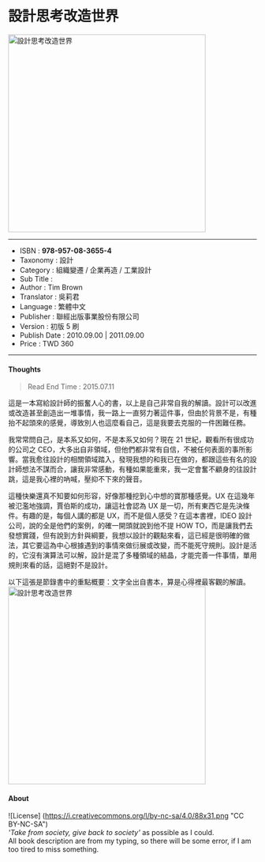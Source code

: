 # 設計思考改造世界

<img src="https://github.com/duckscofield/book/blob/master/images/2011.978-957-08-3655-4.jpg" alt="設計思考改造世界" width="400px">

---

+ ISBN         : **978-957-08-3655-4**
+ Taxonomy     : 設計
+ Category     : 組織變遷 / 企業再造 / 工業設計
+ Sub Title    : 
+ Author       : Tim Brown
+ Translator   : 吳莉君
+ Language     : 繁體中文
+ Publisher    : 聯經出版事業股份有限公司
+ Version      : 初版 5 刷
+ Publish Date : 2010.09.00 | 2011.09.00
+ Price        : TWD 360

---

#### Thoughts

> Read End Time : 2015.07.11

這是一本寫給設計師的振奮人心的書，以上是自己非常自我的解讀。設計可以改進或改造甚至創造出一堆事情，我一路上一直努力著這件事，但由於背景不是，有種抬不起頭來的感覺，導致別人也這麼看自己，這是我要去克服的一件困難任務。

我常常問自己，是本系又如何，不是本系又如何？現在 21 世紀，觀看所有很成功的公司之 CEO，大多出自非領域，但他們都非常有自信，不被任何表面的事所影響。當我愈往設計的相關領域踏入，發現我想的和我已在做的，都跟這些有名的設計師想法不謀而合，讓我非常感動，有種如果能重來，我一定會奮不顧身的往設計跳，這是我心裡的吶喊，壓抑不下來的聲音。

這種快樂還真不知要如何形容，好像那種挖到心中想的寶那種感覺。UX 在這幾年被氾濫地強調，賈伯斯的成功，讓這社會認為 UX 是一切，所有東西它是先決條件。有趣的是，每個人講的都是 UX，而不是個人感受？在這本書裡，IDEO 設計公司，說的全是他們的案例，的確一開頭就說到他不提 HOW TO，而是讓我們去發想實踐，但有說到方針與綱要，我想以設計的觀點來看，這已經是很明確的做法，其它要這為中心根據遇到的事情來做衍展或改變，而不能死守規則。設計是活的，它沒有演算法可以解，設計是混了多種領域的結晶，才能完善一件事情，單用規則來看的話，這絕對不是設計。 

以下這張是節錄書中的重點概要：文字全出自書本，算是心得裡最客觀的解讀。<img src="https://github.com/duckscofield/book/blob/master/images/2011.978-957-08-3655-4_thoughts.png" alt="設計思考改造世界" width="400px">

#### About

![License] (https://i.creativecommons.org/l/by-nc-sa/4.0/88x31.png "CC BY-NC-SA")  
*'Take from society, give back to society'* as possible as I could.  
All book description are from my typing, so there will be some error, if I am too tired to miss something.
